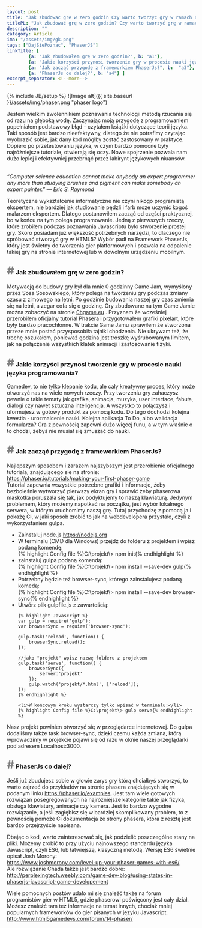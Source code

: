 ```yaml
---
layout: post
title: "Jak zbudowac gre w zero godzin Czy warto tworzyc gry w ramach nauki jezyka"
titlePL: "Jak zbudować grę w zero godzin? Czy warto tworzyć grę w ramach nauki języka?"
description: ""
category: Article
ima: "/assets/img/gk.png"
tags: ["DajSiePoznac", "PhaserJS"]
linkTitle: [ 
		{a: "Jak zbudowałem grę w zero godzin?", b: "a1"},
		{a: "Jakie korzyści przynosi tworzenie gry w procesie nauki języka programowania?", b:  "a2"},
		{a: "Jak zacząć przygodę z frameworkiem PhaserJs?", b:  "a3"},
		{a: "PhaserJs co dalej?", b: "a4"} ]
excerpt_separator: <!--more-->
---
```

{% include JB/setup %}
![Image alt]({{ site.baseurl }}/assets/img/phaser.png "phaser logo")
<p>Jestem wielkim zwolennikiem poznawania technologii metodą rzucania się od razu na głęboką wodę. Zaczynając moją przygodę z programowaniem popełniałem podstawowy błąd - czytałem książki dotyczące teorii języka. Taki sposób jest bardzo nieefektywny, dlatego że nie potrafimy czytając wyobrazić sobie, jak dany kod mógłby zostać zastosowany w praktyce.
Dopiero po przetestowaniu języka, w czym bardzo pomocne były najróżniejsze tutoriale, otwierają się oczy. Nowe spojrzenie pozwala nam dużo lepiej i efektywniej przebrnąć przez labirynt językowych niuansów.</p><!--more-->
<br>
<i>“Computer science education cannot make anybody an expert programmer any more than studying brushes and pigment can make somebody an expert painter.” — Eric S. Raymond</i>
<p>Teoretyczne wykształcenie informatyczne nie czyni nikogo programistą ekspertem, nie bardziej jak studiowanie pędzli i farb może uczynić kogoś malarzem ekspertem. Dlatego postanowiłem zacząć od części praktycznej, bo w końcu na tym polega programowanie. Jedną z pierwszych rzeczy, które zrobiłem podczas poznawania Javascriptu było stworzenie prostej gry.
Skoro posiadam już większość potrzebnych narzędzi, to dlaczego nie spróbować stworzyć gry w HTML5?
Wybór padł na Framework PhaserJs, który jest świetny do tworzenia gier platformowych i pozwala na odpalenie takiej gry na stronie internetowej lub w dowolnym urządzeniu mobilnym.</p>
<h3 id="a1"><span style="color:gray; font-size: 30px;">#</span> Jak zbudowałem grę w zero godzin?</h3>
<p>Motywacją do budowy gry był dla mnie 0 godzinny Game Jam, wymyślony przez Sosa Sosowskiego, który polega na tworzeniu gry podczas zmiany czasu z zimowego na letni. Po godzinie budowania naszej gry czas zmienia się na letni, a zegar cofa się o godzinę. Gry zbudowane na tym Game Jamie można zobaczyć na stronie <a href="0hgame.eu">0hgame.eu</a> . Przyznam że wcześniej przerobiłem oficjalny tutorial Phasera i przygotowałem grafiki pixelart, które były bardzo pracochłonne. W trakcie Game Jamu sprawiłem że stworzona przeze mnie postać przysposobiła tajniki chodzenia. Nie ukrywam też, że trochę oszukałem, ponieważ godzina jest troszkę wyśrubowanym limitem, jak na połączenie wszystkich klatek animacji i zastosowanie fizyki.</p>
<h3 id="a2"><span style="color:gray; font-size: 30px;">#</span> Jakie korzyści przynosi tworzenie gry w procesie nauki języka programowania?</h3>
<p>Gamedev, to nie tylko klepanie kodu, ale cały kreatywny proces, który może otworzyć nas na wiele nowych rzeczy. Przy tworzeniu gry zahaczysz pewnie o takie tematy jak grafika, animacja, muzyka, user interface, fabuła, dialogi czy nawet sztuczna inteligencja. A wszystko to połączysz i uformujesz w gotowy produkt za pomocą kodu. Do tego dochodzi kolejna kwestia - urozmaicenie nauki. Kolejna aplikacja To Do, albo walidacja formularza? Gra z pewnością zapewni dużo więcej funu, a w tym właśnie o to chodzi, żebyś nie musiał się zmuszać do nauki.</p>  
<h3 id="a3"><span style="color:gray; font-size: 30px;">#</span> Jak zacząć przygodę z frameworkiem PhaserJs?</h3>
<p>Najlepszym sposobem i zarazem najszybszym jest przerobienie oficjalnego tutoriala, znajdującego sie na stronie:<br>
<a href="https://phaser.io/tutorials/making-your-first-phaser-game">https://phaser.io/tutorials/making-your-first-phaser-game</a><br>
Tutorial zapewnia wszystkie potrzebne grafiki i informacje, żeby bezboleśnie wytworzyć pierwszy ekran gry i sprawić żeby phaserowa maskotka poruszała się tak, jak podyktujemy to naszą klawiaturą. Jedynym problemem, który możemy napotkać na początku, jest wybór lokalnego serwera, w którym uruchomimy naszą grę. Tutaj przychodzę z pomocą ja i pokażę Ci, w jaki sposób zrobić to jak na webdevelopera przystało, czyli z wykorzystaniem gulpa.</p>
<ul style="padding-left: 30px;">
	<li>Zainstaluj node.js <a href="https://nodejs.org">https://nodejs.org</a></li>
	<li>W terminalu (CMD dla Windows) przejdź do folderu z projektem i wpisz podaną komendę:</li>
		{% highlight Config file %}C:\projekt\> npm init{% endhighlight %}
	<li>zainstaluj gulpa podaną komendą: </li>
		{% highlight Config file %}C:\projekt\> npm install --save-dev gulp{% endhighlight %}
	<li>Potrzebny będzie też browser-sync, którego zainstalujesz podaną komedą:</li>
		{% highlight Config file %}C:\projekt\> npm install --save-dev browser-sync{% endhighlight %}
	<li>Utwórz plik gulpfile.js z zawartością:</li>

	{% highlight Javascript %}
	var gulp = require('gulp');
	var browserSync = require('browser-sync');

	gulp.task('reload', function() {
		browserSync.reload();
	});
	
	//jako "projekt" wpisz nazwę folderu z projektem
	gulp.task('serve', function() {
		browserSync({
			server:'projekt'
		});
		gulp.watch('projekt/*.html', ['reload']);
	});
	{% endhighlight %}

	<li>W końcowym kroku wystarczy tylko wpisać w terminalu:</li>
	{% highlight Config file %}C:\projekt\> gulp serve{% endhighlight %}
</ul>
<p>Nasz projekt powinien otworzyć się w przeglądarce internetowej. Do gulpa dodaliśmy także task browser-sync, dzięki czemu każda zmiana, którą wprowadzimy w projekcie pojawi się od razu w oknie naszej przeglądarki pod adresem Localhost:3000.</p>
<h3 id="a4"><span style="color:gray; font-size: 30px;">#</span> PhaserJs co dalej?</h3>
<p>Jeśli już zbudujesz sobie w głowie zarys gry którą chciałbyś stworzyć, to warto zajrzeć do przykładów na stronie phasera znajdujących się w podanym linku <a href="https://phaser.io/examples">https://phaser.io/examples</a>. Jest tam wiele gotowych rozwiązań posegregowanych na najróżniejsze kategorie takie jak fizyka, obsługa klawiatury, animacje czy kamera. Jest to bardzo wygodne rozwiązanie, a jeśli zagłębisz się w bardziej skomplikowany problem, to z pewnością pomoże Ci dokumentacja ze strony phasera, która z resztą jest bardzo przejrzyście napisana.</p>
<p>Dbając o kod, warto zainteresować się, jak podzielić poszczególne stany na pliki. Możemy zrobić to przy użyciu najnowszego standardu języka Javascript, czyli ES6, lub łatwiejszą, klasyczną metodą.
Wersję ES6 świetnie opisał Josh Morony:<br> <a href="https://www.joshmorony.com/level-up-your-phaser-games-with-es6/">https://www.joshmorony.com/level-up-your-phaser-games-with-es6/</a><br>
Ale rozwiązanie Chada także jest bardzo dobre:<br> <a href="http://perplexingtech.weebly.com/game-dev-blog/using-states-in-phaserjs-javascript-game-developement">http://perplexingtech.weebly.com/game-dev-blog/using-states-in-phaserjs-javascript-game-developement</a></p>
<p>Wiele pomocnych postów udało mi się znaleźć także na forum programistów gier w HTML5, gdzie phaserowi poświęcony jest cały dział. Możesz znaleźć tam też informacje na temat innych, chociaż mniej popularnych frameworków do gier pisanych w języku Javascript.<br> <a href="http://www.html5gamedevs.com/forum/14-phaser/">http://www.html5gamedevs.com/forum/14-phaser/</a></p>

